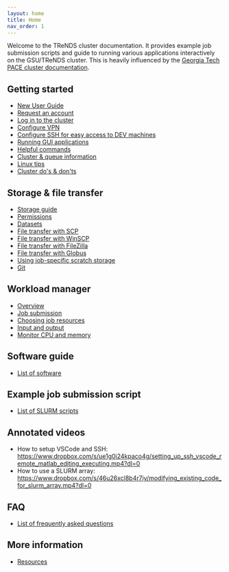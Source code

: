 ```yaml
---
layout: home
title: Home
nav_order: 1
---
```

Welcome to the TReNDS cluster documentation. It provides example job
submission scripts and guide to running various applications
interactively on the GSU/TReNDS cluster. This is heavily influenced by
the [Georgia Tech PACE cluster
documentation](https://docs.pace.gatech.edu/).

## Getting started

-   [New User Guide](New_User_Guide "wikilink")
-   [Request an account](Request_an_account "wikilink")
-   [Log in to the cluster](Log_in_to_the_cluster "wikilink")
-   [Configure VPN](Configure_VPN "wikilink")
-   [Configure SSH for easy access to DEV
    machines](Configure_SSH_for_easy_access_to_DEV_machines "wikilink")
-   [Running GUI applications](Running_GUI_applications "wikilink")
-   [Helpful commands](Helpful_commands "wikilink")
-   [Cluster & queue information](Cluster_queue_information "wikilink")
-   [Linux tips](Linux_tips "wikilink")
-   [Cluster do's & don'ts](Cluster_do's_&_don'ts "wikilink")

## Storage & file transfer

-   [Storage guide](Storage_guide "wikilink")
-   [Permissions](Permissions "wikilink")
-   [Datasets](Datasets "wikilink")
-   [File transfer with SCP](File_transfer_with_SCP "wikilink")
-   [File transfer with WinSCP](File_transfer_with_WinSCP "wikilink")
-   [File transfer with
    FileZilla](File_transfer_with_FileZilla "wikilink")
-   [File transfer with Globus](File_transfer_with_Globus "wikilink")
-   [Using job-specific scratch
    storage](Using_job-specific_scratch_storage "wikilink")
-   [Git](Git "wikilink")

## Workload manager

-   [Overview](Workload_manager_overview "wikilink")
-   [Job submission](Job_submission "wikilink")
-   [Choosing job resources](Choosing_job_resources "wikilink")
-   [Input and output](Input_and_output "wikilink")
-   [Monitor CPU and memory](Monitor_CPU_and_memory "wikilink")

## Software guide

-   [List of software](List_of_software "wikilink")

## Example job submission script

-   [List of SLURM scripts](List_of_SLURM_scripts "wikilink")

## Annotated videos

-   How to setup VSCode and SSH:
    <https://www.dropbox.com/s/ue1g0i24kpaco4g/setting_up_ssh_vscode_remote_matlab_editing_executing.mp4?dl=0>
-   How to use a SLURM array:
    <https://www.dropbox.com/s/46u26xcl8b4r7iy/modifying_existing_code_for_slurm_array.mp4?dl=0>

## FAQ

-   [List of frequently asked
    questions](List_of_frequently_asked_questions "wikilink")

## More information

-   [Resources](Resources "wikilink")


